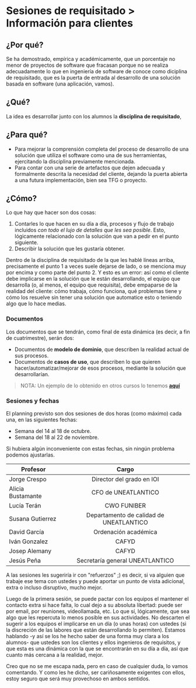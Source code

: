 # Sesiones de requisitado > Información para clientes

## ¿Por qué?

Se ha demostrado, empírica y académicamente, que un porcentaje no menor de proyectos de software que fracasan porque no se realiza adecuadamente lo que en ingeniería de software de conoce como diciplina de requisitado, que es la puerta de entrada al desarrollo de una solución basada en software (una aplicación, vamos). 

## ¿Qué?

La idea es desarrollar junto con los alumnos la **disciplina de requisitado**, 

## ¿Para qué?

- Para mejorar la comprensión completa del proceso de desarrollo de una solución que utiliza el software como una de sus herramientas, ejercitando la disciplina previamente mencionada.
- Para contar con una serie de artefactos que dejen adecuada y formalmente descrita la necesidad del cliente, dejando la puerta abierta a una futura implementación, bien sea TFG o proyecto.

## ¿Cómo?

Lo que hay que hacer son dos cosas:

1. Contarles lo que hacen en su día a día, procesos y flujo de trabajo incluidos *con todo el lujo de detalles que les sea posible*. Esto, lógicamente relacionado con la solución que van a pedir en el punto siguiente. 
1. Describir la solución que les gustaría obtener.

Dentro de la disciplina de requisitado de la que les hablé líneas arriba, precisamente el punto 1 a veces suele dejarse de lado, o se menciona muy por encima y como parte del punto 2. Y esto es un error: así como el cliente debe implicarse en la solución que le están desarrollando, el equipo que desarrolla (o, al menos, el equipo que requisita), debe empaparse de la realidad del cliente: cómo trabaja, cómo funciona, qué problemas tiene y cómo los resuelve sin tener una solución que automatice esto o teniendo algo que lo hace  medias.

### Documentos

Los documentos que se tendrán, como final de esta dinámica (es decir, a fin de cuatrimestre), serán dos:

- Documentos de **modelo de dominio**, que describen la realidad actual de sus procesos.
- Documentos de **casos de uso**, que describen lo que quieren hacer/automatizar/mejorar de esos procesos, mediante la solución que desarrollarían.

> NOTA: Un ejemplo de lo obtenido en otros cursos lo tenemos [**aquí**](https://github.com/mmasias/IdSw1-22-23/tree/Grupo3/000-entregas/Grupo3)

### Sesiones y fechas

El planning previsto son dos sesiones de dos horas (como máximo) cada una, en las siguientes fechas:

- Semana del 14 al 18 de octubre.
- Semana del 18 al 22 de noviembre.

Si hubiera algún inconveniente con estas fechas, sin ningún problema podemos ajustarlas.

<center>

|Profesor|Cargo
|-|:-:|
|Jorge Crespo|Director del grado en IOI
|Alicia Bustamante|CFO de UNEATLANTICO
|Lucía Terán|CWO FUNIBER
|Susana Gutierrez|Departamento de calidad de UNEATLANTICO
|David García|Ordenación académica
|Iván Gonzalez|CAFYD
|Josep Alemany|CAFYD
|Jesús Peña|Secretaría general UNEATLANTICO

</center>

A las sesiones les sugeriría ir con "refuerzos" ;) es decir, si va alguien que trabaje ese tema con ustedes y puede aportar un punto de vista adicional, extra o incluso disruptivo, mucho mejor.

Luego de la primera sesión, se puede pactar con los equipos el mantener el contacto extra si hace falta, lo cual dejo a su absoluta libertad: puede ser por email, por reuniones, videollamada, etc. Lo que sí, lógicamente, que sea algo que les repercuta lo menos posible en sus actividades. No descarten el sugerir a los equipos el implicarse en un día (o unas horas) con ustedes (si la discreción de las labores que están desarrollando lo permiten). Estamos hablando -y así se los he hecho saber de una forma muy clara a los alumnos- que ustedes son los clientes y ellos ingenieros de requisitos, y que esta es una dinámica con la que se encontrarán en su día a día, así que cuanto más cercana a la realidad, mejor.

Creo que no se me escapa nada, pero en caso de cualquier duda, lo vamos comentando. Y como les he dicho, ser cariñosamente exigentes con ellos, estoy seguro que será muy provechoso en ambos sentidos.
